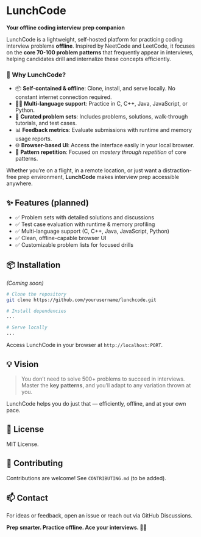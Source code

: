 # LunchCode

**Your offline coding interview prep companion**

LunchCode is a lightweight, self-hosted platform for practicing coding interview problems **offline**. Inspired by NeetCode and LeetCode, it focuses on the **core 70-100 problem patterns** that frequently appear in interviews, helping candidates drill and internalize these concepts efficiently.

### 🚀 Why LunchCode?

* 📦 **Self-contained & offline**: Clone, install, and serve locally. No constant internet connection required.
* 🧑‍💻 **Multi-language support**: Practice in C, C++, Java, JavaScript, or Python.
* 📖 **Curated problem sets**: Includes problems, solutions, walk-through tutorials, and test cases.
* 📊 **Feedback metrics**: Evaluate submissions with runtime and memory usage reports.
* 🌐 **Browser-based UI**: Access the interface easily in your local browser.
* 🔁 **Pattern repetition**: Focused on *mastery through repetition* of core patterns.

Whether you’re on a flight, in a remote location, or just want a distraction-free prep environment, **LunchCode** makes interview prep accessible anywhere.

## ✨ Features (planned)

* ✅ Problem sets with detailed solutions and discussions
* ✅ Test case evaluation with runtime & memory profiling
* ✅ Multi-language support (C, C++, Java, JavaScript, Python)
* ✅ Clean, offline-capable browser UI
* ✅ Customizable problem lists for focused drills

## 📦 Installation

*(Coming soon)*

```bash
# Clone the repository
git clone https://github.com/yourusername/lunchcode.git

# Install dependencies
...

# Serve locally
...
```

Access LunchCode in your browser at `http://localhost:PORT`.

## 💡 Vision

> You don’t need to solve 500+ problems to succeed in interviews.
> Master the **key patterns**, and you’ll adapt to any variation thrown at you.

LunchCode helps you do just that — efficiently, offline, and at your own pace.

## 📜 License

MIT License.

## 🙌 Contributing

Contributions are welcome! See `CONTRIBUTING.md` (to be added).

## 📫 Contact

For ideas or feedback, open an issue or reach out via GitHub Discussions.


**Prep smarter. Practice offline. Ace your interviews. 🥗🍜**
